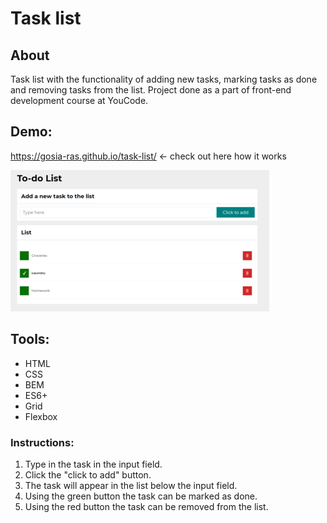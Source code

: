 # Task list

## About

Task list with the functionality of adding new tasks, marking tasks as done and removing tasks from the list.
Project done as a part of front-end development course at YouCode.

## Demo: 
https://gosia-ras.github.io/task-list/ <- check out here how it works

![Screenshot of the page](https://raw.githubusercontent.com/Gosia-Ras/task-list/main/images/list-screenshot.png)

## Tools: 

- HTML
- CSS
- BEM
- ES6+
- Grid 
- Flexbox

### Instructions: 
1. Type in the task in the input field.
2. Click the "click to add" button.
3. The task will appear in the list below the input field. 
4. Using the green button the task can be marked as done. 
5. Using the red button the task can be removed from the list. 

